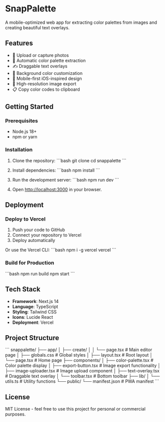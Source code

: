 # SnapPalette

A mobile-optimized web app for extracting color palettes from images and creating beautiful text overlays.

## Features

- 📸 Upload or capture photos
- 🎨 Automatic color palette extraction
- ✍️ Draggable text overlays
- 🎯 Background color customization
- 📱 Mobile-first iOS-inspired design
- 💾 High-resolution image export
- 📋 Copy color codes to clipboard

## Getting Started

### Prerequisites

- Node.js 18+ 
- npm or yarn

### Installation

1. Clone the repository:
\`\`\`bash
git clone <your-repo-url>
cd snappalette
\`\`\`

2. Install dependencies:
\`\`\`bash
npm install
\`\`\`

3. Run the development server:
\`\`\`bash
npm run dev
\`\`\`

4. Open [http://localhost:3000](http://localhost:3000) in your browser.

## Deployment

### Deploy to Vercel

1. Push your code to GitHub
2. Connect your repository to Vercel
3. Deploy automatically

Or use the Vercel CLI:
\`\`\`bash
npm i -g vercel
vercel
\`\`\`

### Build for Production

\`\`\`bash
npm run build
npm start
\`\`\`

## Tech Stack

- **Framework**: Next.js 14
- **Language**: TypeScript
- **Styling**: Tailwind CSS
- **Icons**: Lucide React
- **Deployment**: Vercel

## Project Structure

\`\`\`
snappalette/
├── app/
│   ├── create/
│   │   └── page.tsx          # Main editor page
│   ├── globals.css           # Global styles
│   ├── layout.tsx            # Root layout
│   └── page.tsx              # Home page
├── components/
│   ├── color-palette.tsx     # Color palette display
│   ├── export-button.tsx     # Image export functionality
│   ├── image-uploader.tsx    # Image upload component
│   ├── text-overlay.tsx      # Draggable text overlay
│   └── toolbar.tsx           # Bottom toolbar
├── lib/
│   └── utils.ts              # Utility functions
└── public/
    └── manifest.json         # PWA manifest
\`\`\`

## License

MIT License - feel free to use this project for personal or commercial purposes.
